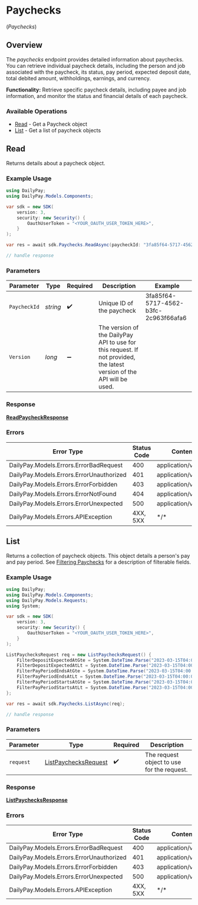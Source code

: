 # Paychecks
(*Paychecks*)

## Overview

The _paychecks_ endpoint provides detailed information about paychecks. 
You can retrieve individual paycheck details, including the
person and job associated with the paycheck, its status, pay period,
expected deposit date, total debited amount, withholdings, earnings, and
currency.

**Functionality:** Retrieve specific paycheck details, including payee and
job information, and monitor the status and financial details of each
paycheck.


### Available Operations

* [Read](#read) - Get a Paycheck object
* [List](#list) - Get a list of paycheck objects

## Read

Returns details about a paycheck object.

### Example Usage

```csharp
using DailyPay;
using DailyPay.Models.Components;

var sdk = new SDK(
    version: 3,
    security: new Security() {
        OauthUserToken = "<YOUR_OAUTH_USER_TOKEN_HERE>",
    }
);

var res = await sdk.Paychecks.ReadAsync(paycheckId: "3fa85f64-5717-4562-b3fc-2c963f66afa6");

// handle response
```

### Parameters

| Parameter                                                                                                              | Type                                                                                                                   | Required                                                                                                               | Description                                                                                                            | Example                                                                                                                |
| ---------------------------------------------------------------------------------------------------------------------- | ---------------------------------------------------------------------------------------------------------------------- | ---------------------------------------------------------------------------------------------------------------------- | ---------------------------------------------------------------------------------------------------------------------- | ---------------------------------------------------------------------------------------------------------------------- |
| `PaycheckId`                                                                                                           | *string*                                                                                                               | :heavy_check_mark:                                                                                                     | Unique ID of the paycheck                                                                                              | 3fa85f64-5717-4562-b3fc-2c963f66afa6                                                                                   |
| `Version`                                                                                                              | *long*                                                                                                                 | :heavy_minus_sign:                                                                                                     | The version of the DailyPay API to use for this request. If not provided, the latest version of the API will be used.<br/> |                                                                                                                        |

### Response

**[ReadPaycheckResponse](../../Models/Requests/ReadPaycheckResponse.md)**

### Errors

| Error Type                               | Status Code                              | Content Type                             |
| ---------------------------------------- | ---------------------------------------- | ---------------------------------------- |
| DailyPay.Models.Errors.ErrorBadRequest   | 400                                      | application/vnd.api+json                 |
| DailyPay.Models.Errors.ErrorUnauthorized | 401                                      | application/vnd.api+json                 |
| DailyPay.Models.Errors.ErrorForbidden    | 403                                      | application/vnd.api+json                 |
| DailyPay.Models.Errors.ErrorNotFound     | 404                                      | application/vnd.api+json                 |
| DailyPay.Models.Errors.ErrorUnexpected   | 500                                      | application/vnd.api+json                 |
| DailyPay.Models.Errors.APIException      | 4XX, 5XX                                 | \*/\*                                    |

## List

Returns a collection of paycheck objects. This object details a person's pay and pay period.
See [Filtering Paychecks](https://developer.dailypay.com/tag/Filtering#section/Supported-Endpoint-Filters) for a description of filterable fields.


### Example Usage

```csharp
using DailyPay;
using DailyPay.Models.Components;
using DailyPay.Models.Requests;
using System;

var sdk = new SDK(
    version: 3,
    security: new Security() {
        OauthUserToken = "<YOUR_OAUTH_USER_TOKEN_HERE>",
    }
);

ListPaychecksRequest req = new ListPaychecksRequest() {
    FilterDepositExpectedAtGte = System.DateTime.Parse("2023-03-15T04:00:00Z"),
    FilterDepositExpectedAtLt = System.DateTime.Parse("2023-03-15T04:00:00Z"),
    FilterPayPeriodEndsAtGte = System.DateTime.Parse("2023-03-15T04:00:00Z"),
    FilterPayPeriodEndsAtLt = System.DateTime.Parse("2023-03-15T04:00:00Z"),
    FilterPayPeriodStartsAtGte = System.DateTime.Parse("2023-03-15T04:00:00Z"),
    FilterPayPeriodStartsAtLt = System.DateTime.Parse("2023-03-15T04:00:00Z"),
};

var res = await sdk.Paychecks.ListAsync(req);

// handle response
```

### Parameters

| Parameter                                                             | Type                                                                  | Required                                                              | Description                                                           |
| --------------------------------------------------------------------- | --------------------------------------------------------------------- | --------------------------------------------------------------------- | --------------------------------------------------------------------- |
| `request`                                                             | [ListPaychecksRequest](../../Models/Requests/ListPaychecksRequest.md) | :heavy_check_mark:                                                    | The request object to use for the request.                            |

### Response

**[ListPaychecksResponse](../../Models/Requests/ListPaychecksResponse.md)**

### Errors

| Error Type                               | Status Code                              | Content Type                             |
| ---------------------------------------- | ---------------------------------------- | ---------------------------------------- |
| DailyPay.Models.Errors.ErrorBadRequest   | 400                                      | application/vnd.api+json                 |
| DailyPay.Models.Errors.ErrorUnauthorized | 401                                      | application/vnd.api+json                 |
| DailyPay.Models.Errors.ErrorForbidden    | 403                                      | application/vnd.api+json                 |
| DailyPay.Models.Errors.ErrorUnexpected   | 500                                      | application/vnd.api+json                 |
| DailyPay.Models.Errors.APIException      | 4XX, 5XX                                 | \*/\*                                    |